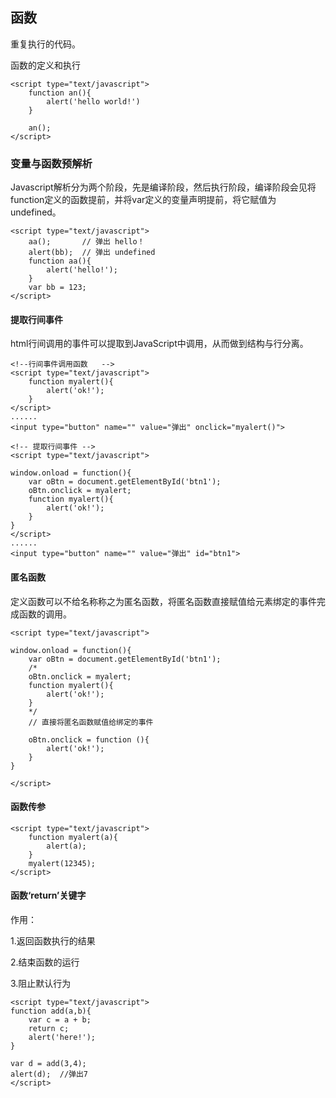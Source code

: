 ## 函数

重复执行的代码。

函数的定义和执行

```
<script type="text/javascript">
    function an(){
        alert('hello world!')
    }

    an();
</script>
```

### 变量与函数预解析

Javascript解析分为两个阶段，先是编译阶段，然后执行阶段，编译阶段会见将function定义的函数提前，并将var定义的变量声明提前，将它赋值为undefined。

```
<script type="text/javascript">    
    aa();       // 弹出 hello！
    alert(bb);  // 弹出 undefined
    function aa(){
        alert('hello!');
    }
    var bb = 123;
</script>
```

#### 提取行间事件

html行间调用的事件可以提取到JavaScript中调用，从而做到结构与行分离。

```
<!--行间事件调用函数   -->
<script type="text/javascript">        
    function myalert(){
        alert('ok!');
    }
</script>
......
<input type="button" name="" value="弹出" onclick="myalert()">

<!-- 提取行间事件 -->
<script type="text/javascript">

window.onload = function(){
    var oBtn = document.getElementById('btn1');
    oBtn.onclick = myalert;
    function myalert(){
        alert('ok!');
    }
}    
</script>
......
<input type="button" name="" value="弹出" id="btn1">
```

#### 匿名函数

定义函数可以不给名称称之为匿名函数，将匿名函数直接赋值给元素绑定的事件完成函数的调用。

```
<script type="text/javascript">

window.onload = function(){
    var oBtn = document.getElementById('btn1');
    /*
    oBtn.onclick = myalert;
    function myalert(){
        alert('ok!');
    }
    */
    // 直接将匿名函数赋值给绑定的事件

    oBtn.onclick = function (){
        alert('ok!');
    }
}

</script>
```

#### 函数传参

```
<script type="text/javascript">
    function myalert(a){
        alert(a);
    }
    myalert(12345);
</script>
```

#### 函数‘return’关键字

作用：

1.返回函数执行的结果

2.结束函数的运行

3.阻止默认行为

```
<script type="text/javascript">
function add(a,b){
    var c = a + b;
    return c;
    alert('here!');
}

var d = add(3,4);
alert(d);  //弹出7
</script>
```



